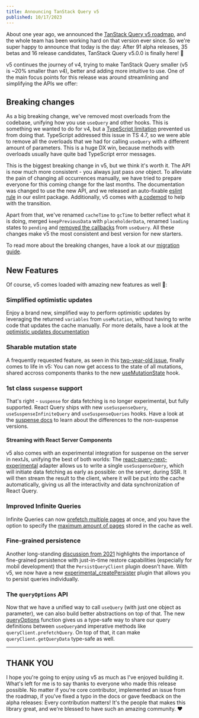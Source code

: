 ```yaml
---
title: Announcing TanStack Query v5
published: 10/17/2023
---
```


About one year ago, we announced the [TanStack Query v5 roadmap](https://github.com/TanStack/query/discussions/4252), and the whole team has been working hard on that version ever since. So we're super happy to announce that today is the day: After 91 alpha releases, 35 betas and 16 release candidates, TanStack Query v5.0.0 is finally here! 🎉

v5 continues the journey of v4, trying to make TanStack Query smaller (v5 is ~20% smaller than v4), better and adding more intuitive to use. One of the main focus points for this release was around streamlining and simplifying the APIs we offer:

## Breaking changes

As a big breaking change, we've removed most overloads from the codebase, unifying how you use `useQuery` and other hooks. This is something we wanted to do for v4, but a [TypeScript limitation](https://github.com/microsoft/TypeScript/issues/43371) prevented us from doing that. TypeScript addressed this issue in TS 4.7, so we were able to remove all the overloads that we had for calling `useQuery` with a different amount of parameters. This is a huge DX win, because methods with overloads usually have quite bad TypeScript error messages.

This is the biggest breaking change in v5, but we think it's worth it. The API is now much more consistent - you always just pass _one_ object. To alleviate the pain of changing all occurrences manually, we have tried to prepare everyone for this coming change for the last months. The documentation was changed to use the new API, and we released an auto-fixable [eslint rule](/query/v4/docs/react/eslint/prefer-query-object-syntax) in our eslint package. Additionally, v5 comes with [a codemod](/query/v5/docs/react/guides/migrating-to-v5#codemod) to help with the transition.

Apart from that, we've renamed `cacheTime` to `gcTime` to better reflect what it is doing, merged `keepPreviousData` with `placeholderData`, renamed `loading` states to `pending` and [removed the callbacks](https://github.com/TanStack/query/discussions/5279) from `useQuery`. All these changes make v5 the most consistent and best version for new starters.

To read more about the breaking changes, have a look at our [migration guide](/query/v5/docs/react/guides/migrating-to-v5).

## New Features

Of course, v5 comes loaded with amazing new features as well 🚀:

### Simplified optimistic updates

Enjoy a brand new, simplified way to perform optimistic updates by leveraging the returned `variables` from `useMutation`, without having to write code that updates the cache manually. For more details, have a look at the [optimistic updates documentation](/query/v5/docs/react/guides/optimistic-updates)

### Sharable mutation state

A frequently requested feature, as seen in this [two-year-old issue](https://github.com/TanStack/query/issues/2304), finally comes to life in v5: You can now get access to the state of all mutations, shared accross components thanks to the new [useMutationState](/query/v5/docs/react/reference/useMutationState) hook.

### 1st class `suspense` support

That's right - `suspense` for data fetching is no longer experimental, but fully supported. React Query ships with new `useSuspenseQuery`, `useSuspenseInfiniteQuery` and `useSuspenseQueries` hooks. Have a look at the [suspense docs](query/v5/docs/react/guides/suspense) to learn about the differences to the non-suspense versions.

#### Streaming with React Server Components

v5 also comes with an experimental integration for suspense on the server in nextJs, unifying the best of both worlds: The [react-query-next-experimental](/query/v5/docs/react/guides/advanced-ssr#experimental-streaming-without-prefetching-in-nextjs) adapter allows us to write a single `useSuspenseQuery`, which will initiate data fetching as early as possible: on the server, during SSR. It will then stream the result to the client, where it will be put into the cache automatically, giving us all the interactivity and data synchronization of React Query.

### Improved Infinite Queries

Infinite Queries can now [prefetch multiple pages](/query/v5/docs/react/guides/prefetching) at once, and you have the option to specify the [maximum amount of pages](/query/v5/docs/react/guides/infinite-queries#what-if-i-want-to-limit-the-number-of-pages) stored in the cache as well.

### Fine-grained persistence

Another long-standing [discussion from 2021](https://github.com/TanStack/query/discussions/2649) highlights the importance of fine-grained persistence with just-in-time restore capabilities (especially for mobil development) that the `PersistQueryClient` plugin doesn't have. With v5, we now have a new [experimental_createPersister](/query/v5/docs/react/plugins/createPersister) plugin that allows you to persist queries individually.

### The `queryOptions` API

Now that we have a unified way to call `useQuery` (with just one object as parameter), we can also build better abstractions on top of that. The new [queryOptions](https://tanstack.com/query/v5/docs/react/typescript#typing-query-options) function gives us a type-safe way to share our query definitions between `useQuery`and imperative methods like `queryClient.prefetchQuery`. On top of that, it can make `queryClient.getQueryData` type-safe as well.

---

## THANK YOU

I hope you're going to enjoy using v5 as much as I've enjoyed building it. What's left for me is to say thanks to everyone who made this release possible. No matter if you're core contributor, implemented an issue from the roadmap, if you've fixed a typo in the docs or gave feedback on the alpha releases: Every contribution matters! It's the people that makes this library great, and we're blessed to have such an amazing community. ❤️